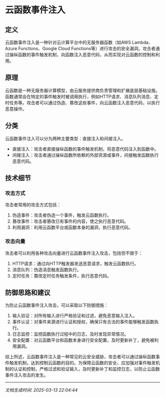 # 云函数事件注入

## 定义

云函数事件注入是一种针对云计算平台中的无服务器函数（如AWS Lambda、Azure Functions、Google Cloud Functions等）进行攻击的安全漏洞。攻击者通过操纵函数的事件触发机制，向函数注入恶意代码，从而实现对云函数的控制和利用。

## 原理

云函数是一种无服务器计算模型，由云服务提供商负责管理和扩展底层基础设施。函数通常会在特定的事件触发时被调用执行，例如HTTP请求、消息队列消息、定时任务等。攻击者可以通过伪造、篡改这些事件，向云函数注入恶意代码，以执行恶意操作。

## 分类

云函数事件注入可以分为两种主要类型：直接注入和间接注入。

- 直接注入：攻击者直接操纵函数的事件触发机制，将恶意代码注入到函数中。
- 间接注入：攻击者通过操纵函数所依赖的外部资源或事件，间接触发函数执行恶意代码。

## 技术细节

### 攻击方式

攻击者常用的攻击方式包括：

1. 伪造事件：攻击者伪造一个事件，触发云函数执行。
2. 篡改事件：攻击者篡改已有事件的内容，使之执行恶意代码。
3. 利用漏洞：利用云函数平台或函数本身的漏洞，执行恶意代码。

### 攻击向量

攻击者可以利用各种攻击向量进行云函数事件注入攻击，包括但不限于：

1. HTTP请求：通过向HTTP触发器发送恶意请求，触发云函数执行。
2. 消息队列：伪造消息触发函数执行。
3. 定时任务：篡改定时任务触发条件，执行恶意代码。

## 防御思路和建议

为防止云函数事件注入攻击，可以采取以下防御措施：

1. 输入验证：对所有输入进行严格验证和过滤，避免恶意输入注入。
2. 事件认证：对事件来源进行认证和授权，确保只有合法的事件能够触发函数执行。
3. 日志监控：监控函数执行过程中的日志，及时发现异常情况。
4. 安全配置：对云函数平台和函数本身进行安全配置，及时更新补丁，避免被利用漏洞。

综上所述，云函数事件注入是一种常见的云安全威胁，攻击者可以通过操纵函数事件触发机制，达到控制云函数的目的。为保障云函数的安全，应加强对事件触发机制的认证和控制，严格过滤和验证输入，及时更新补丁和监控日志，以防止云函数事件注入攻击的发生。

---

*文档生成时间: 2025-03-13 22:04:44*
